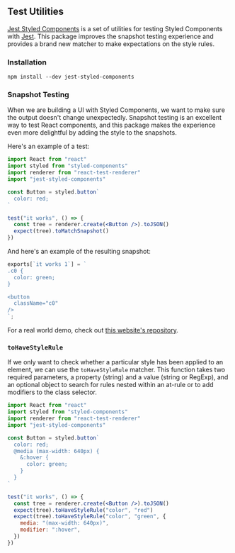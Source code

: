 ## Test Utilities

[Jest Styled Components](https://github.com/styled-components/jest-styled-components) is a set
of utilities for testing Styled Components with [Jest](https://github.com/facebook/jest).
This package improves the snapshot testing experience and provides a
brand new matcher to make expectations on the style rules.

### Installation

```
npm install --dev jest-styled-components
```

### Snapshot Testing

When we are building a UI with Styled Components, we want to make sure
the output doesn't change unexpectedly.
Snapshot testing is an excellent way to test React components, and this
package makes the experience even more delightful by adding the style
to the snapshots.

Here's an example of a test:

```jsx
import React from "react"
import styled from "styled-components"
import renderer from "react-test-renderer"
import "jest-styled-components"

const Button = styled.button`
  color: red;
`

test("it works", () => {
  const tree = renderer.create(<Button />).toJSON()
  expect(tree).toMatchSnapshot()
})
```

And here's an example of the resulting snapshot:

```jsx
exports[`it works 1`] = `
.c0 {
  color: green;
}

<button
  className="c0"
/>
`;
```

For a real world demo, check out
[this website's repository](https://github.com/styled-components/styled-components-website/tree/master/test).

### `toHaveStyleRule`

If we only want to check whether a particular style has been applied to
an element, we can use the `toHaveStyleRule` matcher.
This function takes two required parameters, a property (string) and
a value (string or RegExp), and an optional object to search for rules
nested within an at-rule or to add modifiers to the class selector.

```jsx
import React from "react"
import styled from "styled-components"
import renderer from "react-test-renderer"
import "jest-styled-components"

const Button = styled.button`
  color: red;
  @media (max-width: 640px) {
    &:hover {
      color: green;
    }
  }
`

test("it works", () => {
  const tree = renderer.create(<Button />).toJSON()
  expect(tree).toHaveStyleRule("color", "red")
  expect(tree).toHaveStyleRule("color", "green", {
    media: "(max-width: 640px)",
    modifier: ":hover",
  })
})
```

